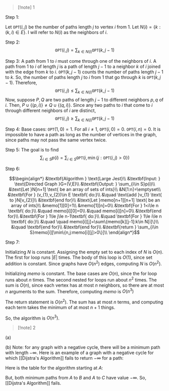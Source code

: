 >[!note] 1

Step 1:

Let $\texttt{OPT}(i,j)$ be the number of paths length $j$ to vertex $i$ from $1$. Let $N(i)=\{k:(k,i)\in E\}$. I will refer to $N(i)$ as the neighbors of $i$.

Step 2:
$$\texttt{OPT}(i,j)=\sum_{k\in N(i)}\texttt{OPT}(k,j-1)$$

Step 3:
A path from $1$ to $i$ must come through one of the neighbors of $i$. A path from $1$ to $i$ of length $j$ is a path of length $j-1$ to a neighbor $k$ of $i$ joined with the edge from $k$ to $i$. $\texttt{OPT}(k,j-1)$ counts the number of paths length $j-1$ to $k$. So, the number of paths length $j$ to $i$ from $1$ that go through $k$ is $\texttt{OPT}(k,j-1)$. Therefore, $$\texttt{OPT}(i,j)\le\sum_{k\in N(i)}\texttt{OPT}(k,j-1)$$
Now, suppose $P,Q$ are two paths of length $j-1$ to different neighbors $p,q$ of $i$. Then, $P\cup\{(p,i)\}\ne Q\cup\{(q,i)\}$. Since any two paths to $i$ that come to $i$ through different neighbors of $i$ are distinct, $$\texttt{OPT}(i,j)\ge \sum_{k\in N(i)}\texttt{OPT}(k,j-1)$$

Step 4: 
Base cases: $\texttt{OPT}(1,0)=1$. For all $i\ne 1$, $\texttt{OPT}(i,0)=0$. 
$\texttt{OPT}(i,n)=0$. It is impossible to have a path as long as the number of vertices in the graph, since paths may not pass the same vertex twice. 

Step 5: The goal is to find $$\sum_{i\in S}p(i)=\sum_{i\in S}\texttt{OPT}(i,\min\{j:\texttt{OPT}(i,j)>0\})$$


Step 6:

$$\begin{align*}
&\textbf{Algorithm } \text{Large Jest}\\
&\textbf{Input: } \text{Directed Graph }G=(V,E)\\
&\textbf{Output: } \sum_{i\in S}p(i)\\
&\text{Let }N[n+1] \text{ be an array of sets of ints}\\
&N[1:n]=\emptyset\\
&\textbf{For } (v_{1},v_{2})\in E \textbf{ do:}\\
&\quad \text{add }v_{1} \text{ to }N[v_{2}]\\
&\textbf{end for}\\
&\text{Let }memo[n+1][n+1] \text{ be an array of ints}\\
&memo[1][0]=1\\
&memo[1][n]=0\\
&\textbf{For } 1<i\le n \textbf{ do:}\\
&\quad memo[i][0]=0\\
&\quad memo[i][n]=0\\
&\textbf{end for}\\
&\textbf{For } 1\le j\le n-1\textbf{ do:}\\
&\quad \textbf{For } 1\le i\le n \textbf{ do:}\\
&\quad \quad memo[i][j]=\sum\{memo[k][j-1]:k\in N[i]\}\\
&\quad \textbf{end for}\\
&\textbf{end for}\\
&\textbf{return } \sum_{i\in S}memo[i][\min\{n,j:memo[i][j]>0\}]\\
\end{align*}$$

Step 7: 

Initializing $N$ is constant. Assigning the empty set to each index of $N$ is $O(n)$. The first for loop runs $|E|$ times. The body of this loop is $O(1)$, since set addition is constant. Since graphs have $O(n^{2})$ edges, computing $N$ is $O(n^{2})$.

Initializing $memo$ is constant. The base cases are $O(n)$, since the for loop runs about $n$ times. The second nested for loops run about $n^{2}$ times. The sum is $O(n)$, since each vertex has at most $n$ neighbors, so there are at most $n$ arguments to the sum. Therefore, computing $memo$ is $O(n^{3})$

The return statement is $O(n^{2})$. The sum has at most $n$ terms, and computing each term takes the minimum of at most $n+1$ things.

So, the algorithm is $O(n^{3})$.

>[!note] 2

(a)

(b)
Note: for any graph with a negative cycle, there will be a minimum path with length $-\infty$. Here is an example of a graph with a negative cycle for which [[Dijstra's Algorithm]] fails to return $-\infty$ for a path: 

Here is the table for the algorithm starting at $A$:

But, both minimum paths from $A$ to $B$ and $A$ to $C$ have value $-\infty$. So, [[Dijstra's Algorithm]] fails.

